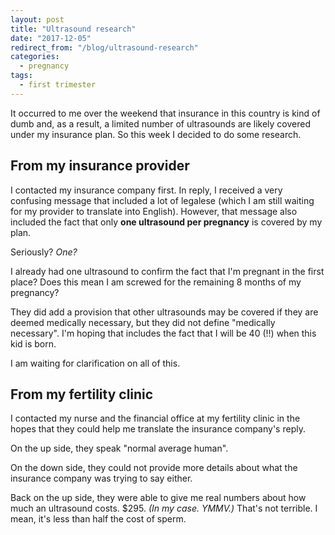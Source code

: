```yaml
---
layout: post
title: "Ultrasound research"
date: "2017-12-05"
redirect_from: "/blog/ultrasound-research"
categories:
  - pregnancy
tags:
  - first trimester
---
```


It occurred to me over the weekend that insurance in this country is kind of dumb and, as a result, a limited number of ultrasounds are likely covered under my insurance plan. So this week I decided to do some research.

## From my insurance provider

I contacted my insurance company first. In reply, I received a very confusing message that included a lot of legalese (which I am still waiting for my provider to translate into English). However, that message also included the fact that only **one ultrasound per pregnancy** is covered by my plan.

Seriously? _One?_

I already had one ultrasound to confirm the fact that I'm pregnant in the first place? Does this mean I am screwed for the remaining 8 months of my pregnancy?

They did add a provision that other ultrasounds may be covered if they are deemed medically necessary, but they did not define "medically necessary". I'm hoping that includes the fact that I will be 40 (!!) when this kid is born.

I am waiting for clarification on all of this.

## From my fertility clinic

I contacted my nurse and the financial office at my fertility clinic in the hopes that they could help me translate the insurance company's reply.

On the up side, they speak "normal average human".

On the down side, they could not provide more details about what the insurance company was trying to say either.

Back on the up side, they were able to give me real numbers about how much an ultrasound costs. $295. _(In my case. YMMV.)_ That's not terrible. I mean, it's less than half the cost of sperm.
